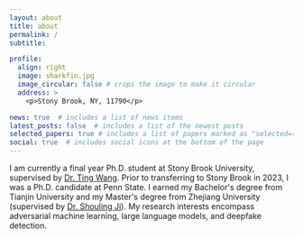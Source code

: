 ```yaml
---
layout: about
title: about
permalink: /
subtitle: 

profile:
  align: right
  image: sharkfin.jpg
  image_circular: false # crops the image to make it circular
  address: >
    <p>Stony Brook, NY, 11790</p>

news: true  # includes a list of news items
latest_posts: false  # includes a list of the newest posts
selected_papers: true # includes a list of papers marked as "selected={true}"
social: true  # includes social icons at the bottom of the page
---
```



I am currently a final year Ph.D. student at Stony Brook University, supervised by [Dr. Ting Wang](https://alps-lab.github.io/).  Prior to transferring to Stony Brook in 2023, I was a Ph.D. candidate at Penn State. I earned my Bachelor's degree from Tianjin University and my Master's degree from Zhejiang University (supervised by [Dr. Shouling Ji](https://nesa.zju.edu.cn/webpage/crew/jsl.html)). My research interests encompass adversarial machine learning, large language models, and deepfake detection.



